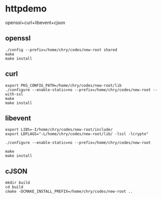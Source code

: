 # httpdemo

openssl+curl+libevent+cjson

## openssl

```shell
./config --prefix=/home/chry/codes/new-root shared 
make
make install
```

## curl

```shell
export PKG_CONFIG_PATH=/home/chry/codes/new-root/lib
./configure --enable-static=no --prefix=/home/chry/codes/new-root --with-ssl
make
make install
```

## libevent

```shell
export LIBS=-I/home/chry/codes/new-root/include/
export LDFLAGS="-L/home/chry/codes/new-root/lib/ -lssl -lcrypto"

./configure --enable-static=no --prefix=/home/chry/codes/new-root 

make
make install
```

## cJSON

```shell
mkdir build
cd build
cmake -DCMAKE_INSTALL_PREFIX=/home/chry/codes/new-root ..

```
